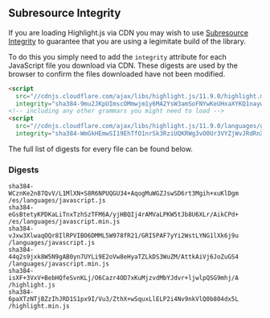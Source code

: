 ## Subresource Integrity

If you are loading Highlight.js via CDN you may wish to use [Subresource Integrity](https://developer.mozilla.org/en-US/docs/Web/Security/Subresource_Integrity) to guarantee that you are using a legimitate build of the library.

To do this you simply need to add the `integrity` attribute for each JavaScript file you download via CDN. These digests are used by the browser to confirm the files downloaded have not been modified.

```html
<script
  src="//cdnjs.cloudflare.com/ajax/libs/highlight.js/11.9.0/highlight.min.js"
  integrity="sha384-9mu2JKpUImscOMmwjm1y6MA2YsW3amSoFNYwKeUHxaXYKQ1naywWmamEGMdviEen"></script>
<!-- including any other grammars you might need to load -->
<script
  src="//cdnjs.cloudflare.com/ajax/libs/highlight.js/11.9.0/languages/go.min.js"
  integrity="sha384-WmGkHEmwSI19EhTfO1nrSk3RziUQKRWg3vO0Ur3VYZjWvJRdRnX4/scQg+S2w1fI"></script>
```

The full list of digests for every file can be found below.

### Digests

```
sha384-WCznKe2n87QvV/L1MlXN+S8R6NPUQGU34+AqogMuWGZJswSD6rt3Mgih+xuKlDgm /es/languages/javascript.js
sha384-eGsBtetyKPDKaLiTnxTzhSzTFM6A/yjHBQIj4rAMVaLPKW5tJb8U6XLr/AikCPd+ /es/languages/javascript.min.js
sha384-vJxw3XlwaqOQr8IlRPVIBO6DMML5W978fR21/GRI5PAF7yYi2WstLYNG1lXk6j9u /languages/javascript.js
sha384-44q2s9jxk8W5N9gAB0yn7UYLi9E2oVw8eHyaTZLkDS3WuZM/AttkAiVj6JoZuGS4 /languages/javascript.min.js
sha384-isXF+3VxV+BebHQfeSvnKLj/O6Cazr4OD7xKuMjzvdMbYJdvr+ljwlpQSG9mhj/A /highlight.js
sha384-6paXTzNTjBZzIhJRD1S1px9I/Vu3/ZthX+wSquxLlELP2i4Nv9nkVlQ0b804dx5L /highlight.min.js
```

